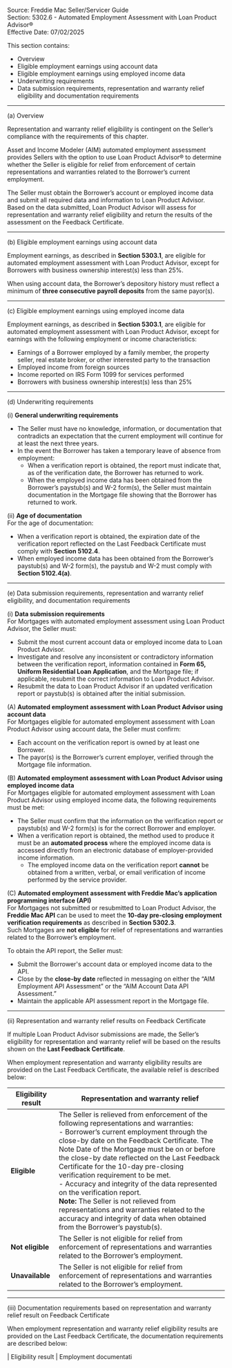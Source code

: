 Source: Freddie Mac Seller/Servicer Guide  
Section: 5302.6 - Automated Employment Assessment with Loan Product Advisor®  
Effective Date: 07/02/2025  

This section contains:  
- Overview  
- Eligible employment earnings using account data  
- Eligible employment earnings using employed income data  
- Underwriting requirements  
- Data submission requirements, representation and warranty relief eligibility and documentation requirements  

---

(a) Overview  

Representation and warranty relief eligibility is contingent on the Seller’s compliance with the requirements of this chapter.  

Asset and Income Modeler (AIM) automated employment assessment provides Sellers with the option to use Loan Product Advisor® to determine whether the Seller is eligible for relief from enforcement of certain representations and warranties related to the Borrower’s current employment.  

The Seller must obtain the Borrower’s account or employed income data and submit all required data and information to Loan Product Advisor.  
Based on the data submitted, Loan Product Advisor will assess for representation and warranty relief eligibility and return the results of the assessment on the Feedback Certificate.

---

(b) Eligible employment earnings using account data  

Employment earnings, as described in **Section 5303.1**, are eligible for automated employment assessment with Loan Product Advisor, except for Borrowers with business ownership interest(s) less than 25%.  

When using account data, the Borrower’s depository history must reflect a minimum of **three consecutive payroll deposits** from the same payor(s).

---

(c) Eligible employment earnings using employed income data  

Employment earnings, as described in **Section 5303.1**, are eligible for automated employment assessment with Loan Product Advisor, except for earnings with the following employment or income characteristics:  

- Earnings of a Borrower employed by a family member, the property seller, real estate broker, or other interested party to the transaction  
- Employed income from foreign sources  
- Income reported on IRS Form 1099 for services performed  
- Borrowers with business ownership interest(s) less than 25%  

---

(d) Underwriting requirements  

(i) **General underwriting requirements**  
- The Seller must have no knowledge, information, or documentation that contradicts an expectation that the current employment will continue for at least the next three years.  
- In the event the Borrower has taken a temporary leave of absence from employment:  
  - When a verification report is obtained, the report must indicate that, as of the verification date, the Borrower has returned to work.  
  - When the employed income data has been obtained from the Borrower’s paystub(s) and W-2 form(s), the Seller must maintain documentation in the Mortgage file showing that the Borrower has returned to work.  

(ii) **Age of documentation**  
For the age of documentation:  
- When a verification report is obtained, the expiration date of the verification report reflected on the Last Feedback Certificate must comply with **Section 5102.4**.  
- When employed income data has been obtained from the Borrower’s paystub(s) and W-2 form(s), the paystub and W-2 must comply with **Section 5102.4(a)**.

---

(e) Data submission requirements, representation and warranty relief eligibility, and documentation requirements  

(i) **Data submission requirements**  
For Mortgages with automated employment assessment using Loan Product Advisor, the Seller must:  
- Submit the most current account data or employed income data to Loan Product Advisor.  
- Investigate and resolve any inconsistent or contradictory information between the verification report, information contained in **Form 65, Uniform Residential Loan Application**, and the Mortgage file; if applicable, resubmit the correct information to Loan Product Advisor.  
- Resubmit the data to Loan Product Advisor if an updated verification report or paystub(s) is obtained after the initial submission.  

(A) **Automated employment assessment with Loan Product Advisor using account data**  
For Mortgages eligible for automated employment assessment with Loan Product Advisor using account data, the Seller must confirm:  
- Each account on the verification report is owned by at least one Borrower.  
- The payor(s) is the Borrower’s current employer, verified through the Mortgage file information.  

(B) **Automated employment assessment with Loan Product Advisor using employed income data**  
For Mortgages eligible for automated employment assessment with Loan Product Advisor using employed income data, the following requirements must be met:  
- The Seller must confirm that the information on the verification report or paystub(s) and W-2 form(s) is for the correct Borrower and employer.  
- When a verification report is obtained, the method used to produce it must be an **automated process** where the employed income data is accessed directly from an electronic database of employer-provided income information.  
  - The employed income data on the verification report **cannot** be obtained from a written, verbal, or email verification of income performed by the service provider.  

(C) **Automated employment assessment with Freddie Mac’s application programming interface (API)**  
For Mortgages not submitted or resubmitted to Loan Product Advisor, the **Freddie Mac API** can be used to meet the **10-day pre-closing employment verification requirements** as described in **Section 5302.3**.  
Such Mortgages are **not eligible** for relief of representations and warranties related to the Borrower’s employment.  

To obtain the API report, the Seller must:  
- Submit the Borrower's account data or employed income data to the API.  
- Close by the **close-by date** reflected in messaging on either the “AIM Employment API Assessment” or the “AIM Account Data API Assessment.”  
- Maintain the applicable API assessment report in the Mortgage file.

---

(ii) Representation and warranty relief results on Feedback Certificate  

If multiple Loan Product Advisor submissions are made, the Seller’s eligibility for representation and warranty relief will be based on the results shown on the **Last Feedback Certificate**.  

When employment representation and warranty eligibility results are provided on the Last Feedback Certificate, the available relief is described below:

| Eligibility result | Representation and warranty relief |
|--------------------|------------------------------------|
| **Eligible** | The Seller is relieved from enforcement of the following representations and warranties: <br> - Borrower’s current employment through the close-by date on the Feedback Certificate. The Note Date of the Mortgage must be on or before the close-by date reflected on the Last Feedback Certificate for the 10-day pre-closing verification requirement to be met. <br> - Accuracy and integrity of the data represented on the verification report. <br> **Note:** The Seller is not relieved from representations and warranties related to the accuracy and integrity of data when obtained from the Borrower’s paystub(s). |
| **Not eligible** | The Seller is not eligible for relief from enforcement of representations and warranties related to the Borrower’s employment. |
| **Unavailable** | The Seller is not eligible for relief from enforcement of representations and warranties related to the Borrower’s employment. |

---

(iii) Documentation requirements based on representation and warranty relief result on Feedback Certificate  

When employment representation and warranty relief eligibility results are provided on the Last Feedback Certificate, the documentation requirements are described below:

| Eligibility result | Employment documentati

